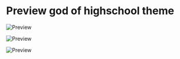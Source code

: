 # Preview ‏god of highschool theme‏

![Preview](https://user-images.githubusercontent.com/83814664/118402552-108b7000-b673-11eb-920c-0c306d4a84f0.png)


![Preview](https://i.imgur.com/1u2Qgmq.png)

![Preview](https://i.imgur.com/2JvhYpg.png)

